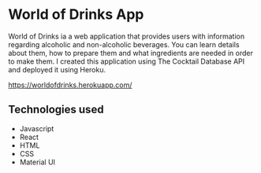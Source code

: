 # World of Drinks App

World of Drinks ia a web application that provides users with information regarding alcoholic and non-alcoholic beverages. You can learn details about them, how to prepare them and what ingredients are needed in order to make them. I created this application using The Cocktail Database API and deployed it using Heroku.

https://worldofdrinks.herokuapp.com/

## Technologies used
- Javascript
- React
- HTML
- CSS
- Material UI
